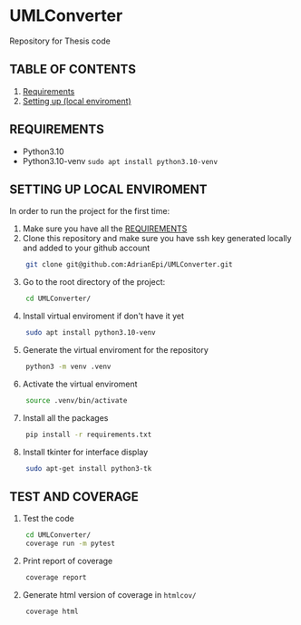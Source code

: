 # UMLConverter
Repository for Thesis code

## TABLE OF CONTENTS
1. [Requirements](#REQUIREMENTS)
2. [Setting up (local enviroment)](#SETTING-UP-LOCAL-ENVIROMENT)

## REQUIREMENTS
- Python3.10 
- Python3.10-venv `sudo apt install python3.10-venv`

## SETTING UP LOCAL ENVIROMENT

In order to run the project for the first time:

1) Make sure you have all the [REQUIREMENTS](#REQUIREMENTS)
2) Clone this repository and make sure you have ssh key generated locally and added to your github account
```sh
	git clone git@github.com:AdrianEpi/UMLConverter.git
```
3) Go to the root directory of the project:
```sh
	cd UMLConverter/
```
4) Install virtual enviroment if don't have it yet
```sh
	sudo apt install python3.10-venv
```
5) Generate the virtual enviroment for the repository
```sh
	python3 -m venv .venv
```
6) Activate the virtual enviroment
```sh
	source .venv/bin/activate
```
7) Install all the packages
```sh
	pip install -r requirements.txt
```
8) Install tkinter for interface display
```sh
	sudo apt-get install python3-tk
```


## TEST AND COVERAGE

1) Test the code
```sh
	cd UMLConverter/
	coverage run -m pytest
```

2) Print report of coverage
```sh
	coverage report
```

2) Generate html version of coverage in `htmlcov/`
```sh
	coverage html
```